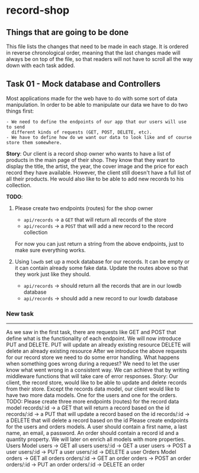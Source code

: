 # record-shop



## Things that are going to be done

This file lists the changes that need to be made in each stage. It is ordered in reverse chronological order, meaning that the last changes made will always be on top of the file, so that readers will not have to scroll all the way down with each task added.

## Task 01 - Mock database and Controllers

Most applications made for the web have to do with some sort of data manipulation. In order to be able to manipulate our data we have to do two things first:

    - We need to define the endpoints of our app that our users will use to send 
      different kinds of requests (GET, POST, DELETE, etc).
    - We have to define how do we want our data to look like and of course store them somewhere.

**Story**: Our client is a record shop owner who wants to have a list of products in the main page of their shop. They know that they want to display the title, the artist, the year, the cover image and the price for each record they have available. However, the client still doesn't have a full list of all their products. He would also like to be able to add new records to his collection.

**TODO**:

1. Please create two endpoints (routes) for the shop owner

   - `api/records` -> a `GET` that will return all records of the store
   - `api/records` -> a `POST` that will add a new record to the record collection

   For now you can just return a string from the above endpoints, just to make sure everything works. 

2. Using `lowdb` set up a mock database for our records. It can be empty or it can contain already some fake data. Update the routes above so that they work just like they should.

   - `api/records` -> should return all the records that are in our lowdb database
   - `api/records` -> should add a new record to our lowdb database

### New task

---
As we saw in the first task, there are requests like GET and POST that define what is the functionality of each endpoint. We will now introduce PUT and DELETE.
PUT will update an already existing resource
DELETE will delete an already existing resource
After we introduce the above requests for our record store we need to do some error handling. What happens when something goes wrong during a request? We need to let the user know what went wrong in a consistent way. We can achieve that by writing middleware functions that will take care of error responses.
Story: Our client, the record store, would like to be able to update and delete records from their store. Except the records data model, our client would like to have two more data models. One for the users and one for the orders.
TODO:
Please create three more endpoints (routes) for the record data model
records/:id -> a GET that will return a record based on the id
records/:id -> a PUT that will update a record based on the id
records/:id -> a DELETE that will delete a record based on the id
Please create endpoints for the users and orders models. A user should contain a first name, a last name, an email, a password. An order should contain a record id and a quantity property. We will later on enrich all models with more properties.
Users Model
users -> GET all users
users/:id -> GET a user
users -> POST a user
users/:id -> PUT a user
users/:id -> DELETE a user
Orders Model
orders -> GET all orders
orders/:id -> GET an order
orders -> POST an order
orders/:id -> PUT an order
orders/:id -> DELETE an order